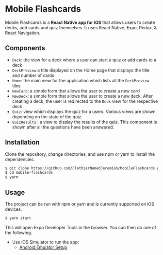 # Mobile Flashcards
Mobile Flashcards is a **React Native app for iOS** that allows users to create decks, add cards and quiz themselves. It uses React Native, Expo, Redux, & React Navigation.

## Components
* `Deck`: the view for a deck where a user can start a quiz or add cards to a deck
* `DeckPreview` a title displayed on the Home page that displays the title and number of cards
* `Home`: the main view for the application which lists all the `DeckPreview` tiles
* `NewCard`: a simple form that allows the user to create a new card
* `NewDeck`: a simple form that allows the user to create a new deck. After creating a deck, the user is redirected to the `Deck` view for the respective deck
* `Quiz`: view which displays the quiz for a users. Various views are shown depending on the state of the quiz
* `QuizResults:` a view to display the results of the quiz. This component is shown after all the questions have been answered.

## Installation

Clone the repository, change directories, and use npm or yarn to install the dependencies.

```bash
$ git clone https://github.com/ClothierNamedJeremiah/MobileFlashcards.git
$ cd mobile-flashcards
$ yarn
```

## Usage

The project can be run with npm or yarn and is currently supported on iOS devices.
```bash
$ yarn start
```

This will open Expo Developer Tools in the browser.  You can then do one of the following.

- Use iOS Simulator to run the app:
  - [Android Emulator Setup](https://docs.expo.io/get-started/installation/)